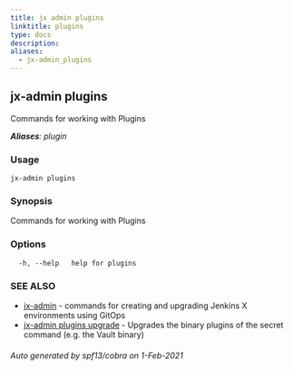 ```yaml
---
title: jx admin plugins
linktitle: plugins
type: docs
description: 
aliases:
  - jx-admin_plugins
---
```


## jx-admin plugins

Commands for working with Plugins

***Aliases**: plugin*

### Usage

```
jx-admin plugins
```

### Synopsis

Commands for working with Plugins

### Options

```
  -h, --help   help for plugins
```

### SEE ALSO

* [jx-admin](jx-admin)	 - commands for creating and upgrading Jenkins X environments using GitOps
* [jx-admin plugins upgrade](jx-admin_plugins_upgrade)	 - Upgrades the binary plugins of the secret command (e.g. the Vault binary)

###### Auto generated by spf13/cobra on 1-Feb-2021
